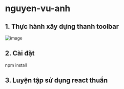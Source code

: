 ﻿# nguyen-vu-anh
## 1. Thực hành xây dựng thanh toolbar
![image](https://user-images.githubusercontent.com/79705477/153832125-0968b0e0-d916-4a18-bc99-38761c86b4f1.png)
## 2. Cài đặt
npm install
## 3. Luyện tập sử dụng react thuần 
